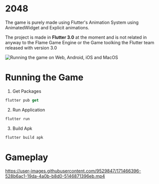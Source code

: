 # 2048

The game is purely made using Flutter's Animation System using AnimatedWidget and Explicit animations.

The project is made in **Flutter 3.0** at the moment and is not related in anyway to the Flame Game Engine or the Game toolking the Flutter team released with version 3.0

![Running the game on Web, Android, iOS and MacOS](https://user-images.githubusercontent.com/9529847/172562297-78396f12-ab27-472a-91fa-2fd788a54edf.png)

# Running the Game

1. Get Packages

```dart
flutter pub get
```

2. Run Application

```dart
flutter run
```

3. Build Apk

```dart
flutter build apk
```

# Gameplay

https://user-images.githubusercontent.com/9529847/171466396-528b6ac1-19da-4a0b-b8d0-5146871396eb.mp4
